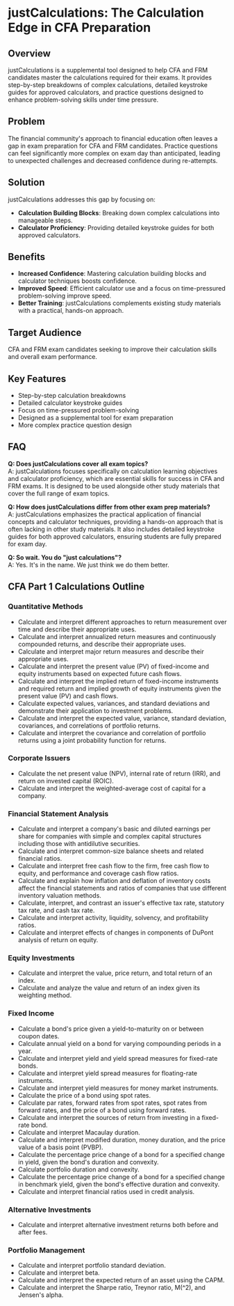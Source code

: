 # justCalculations: The Calculation Edge in CFA Preparation

## Overview
justCalculations is a supplemental tool designed to help CFA and FRM candidates master the calculations required for their exams. It provides step-by-step breakdowns of complex calculations, detailed keystroke guides for approved calculators, and practice questions designed to enhance problem-solving skills under time pressure.

## Problem
The financial community's approach to financial education often leaves a gap in exam preparation for CFA and FRM candidates. Practice questions can feel significantly more complex on exam day than anticipated, leading to unexpected challenges and decreased confidence during re-attempts.

## Solution
justCalculations addresses this gap by focusing on:
- **Calculation Building Blocks**: Breaking down complex calculations into manageable steps.
- **Calculator Proficiency**: Providing detailed keystroke guides for both approved calculators.

## Benefits
- **Increased Confidence**: Mastering calculation building blocks and calculator techniques boosts confidence.
- **Improved Speed**: Efficient calculator use and a focus on time-pressured problem-solving improve speed.
- **Better Training**: justCalculations complements existing study materials with a practical, hands-on approach.

## Target Audience
CFA and FRM exam candidates seeking to improve their calculation skills and overall exam performance.

## Key Features
- Step-by-step calculation breakdowns
- Detailed calculator keystroke guides
- Focus on time-pressured problem-solving
- Designed as a supplemental tool for exam preparation
- More complex practice question design

## FAQ

**Q: Does justCalculations cover all exam topics?**  
A: justCalculations focuses specifically on calculation learning objectives and calculator proficiency, which are essential skills for success in CFA and FRM exams. It is designed to be used alongside other study materials that cover the full range of exam topics.

**Q: How does justCalculations differ from other exam prep materials?**  
A: justCalculations emphasizes the practical application of financial concepts and calculator techniques, providing a hands-on approach that is often lacking in other study materials. It also includes detailed keystroke guides for both approved calculators, ensuring students are fully prepared for exam day.

**Q: So wait. You do "just calculations"?**  
A: Yes. It's in the name. We just think we do them better.

## CFA Part 1 Calculations Outline

### Quantitative Methods
- Calculate and interpret different approaches to return measurement over time and describe their appropriate uses.
- Calculate and interpret annualized return measures and continuously compounded returns, and describe their appropriate uses.
- Calculate and interpret major return measures and describe their appropriate uses.
- Calculate and interpret the present value (PV) of fixed-income and equity instruments based on expected future cash flows.
- Calculate and interpret the implied return of fixed-income instruments and required return and implied growth of equity instruments given the present value (PV) and cash flows.
- Calculate expected values, variances, and standard deviations and demonstrate their application to investment problems.
- Calculate and interpret the expected value, variance, standard deviation, covariances, and correlations of portfolio returns.
- Calculate and interpret the covariance and correlation of portfolio returns using a joint probability function for returns.

### Corporate Issuers
- Calculate the net present value (NPV), internal rate of return (IRR), and return on invested capital (ROIC).
- Calculate and interpret the weighted-average cost of capital for a company.

### Financial Statement Analysis
- Calculate and interpret a company's basic and diluted earnings per share for companies with simple and complex capital structures including those with antidilutive securities.
- Calculate and interpret common-size balance sheets and related financial ratios.
- Calculate and interpret free cash flow to the firm, free cash flow to equity, and performance and coverage cash flow ratios.
- Calculate and explain how inflation and deflation of inventory costs affect the financial statements and ratios of companies that use different inventory valuation methods.
- Calculate, interpret, and contrast an issuer's effective tax rate, statutory tax rate, and cash tax rate.
- Calculate and interpret activity, liquidity, solvency, and profitability ratios.
- Calculate and interpret effects of changes in components of DuPont analysis of return on equity.

### Equity Investments
- Calculate and interpret the value, price return, and total return of an index.
- Calculate and analyze the value and return of an index given its weighting method.

### Fixed Income
- Calculate a bond's price given a yield-to-maturity on or between coupon dates.
- Calculate annual yield on a bond for varying compounding periods in a year.
- Calculate and interpret yield and yield spread measures for fixed-rate bonds.
- Calculate and interpret yield spread measures for floating-rate instruments.
- Calculate and interpret yield measures for money market instruments.
- Calculate the price of a bond using spot rates.
- Calculate par rates, forward rates from spot rates, spot rates from forward rates, and the price of a bond using forward rates.
- Calculate and interpret the sources of return from investing in a fixed-rate bond.
- Calculate and interpret Macaulay duration.
- Calculate and interpret modified duration, money duration, and the price value of a basis point (PVBP).
- Calculate the percentage price change of a bond for a specified change in yield, given the bond's duration and convexity.
- Calculate portfolio duration and convexity.
- Calculate the percentage price change of a bond for a specified change in benchmark yield, given the bond's effective duration and convexity.
- Calculate and interpret financial ratios used in credit analysis.

### Alternative Investments
- Calculate and interpret alternative investment returns both before and after fees.

### Portfolio Management
- Calculate and interpret portfolio standard deviation.
- Calculate and interpret beta.
- Calculate and interpret the expected return of an asset using the CAPM.
- Calculate and interpret the Sharpe ratio, Treynor ratio, M\(^2\), and Jensen's alpha.
